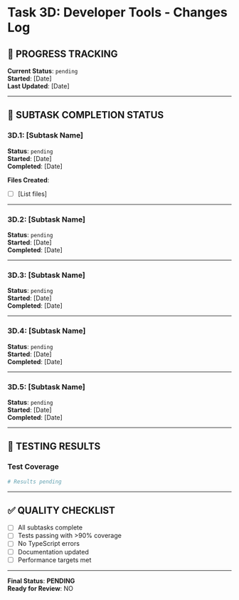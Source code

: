 # Task 3D: Developer Tools - Changes Log

## **📝 PROGRESS TRACKING**

**Current Status**: `pending`  
**Started**: [Date]  
**Last Updated**: [Date]

---

## **🎯 SUBTASK COMPLETION STATUS**

### **3D.1: [Subtask Name]**
**Status**: `pending`  
**Started**: [Date]  
**Completed**: [Date]

**Files Created**:
- [ ] [List files]

---

### **3D.2: [Subtask Name]**
**Status**: `pending`  
**Started**: [Date]  
**Completed**: [Date]

---

### **3D.3: [Subtask Name]**
**Status**: `pending`  
**Started**: [Date]  
**Completed**: [Date]

---

### **3D.4: [Subtask Name]**
**Status**: `pending`  
**Started**: [Date]  
**Completed**: [Date]

---

### **3D.5: [Subtask Name]**
**Status**: `pending`  
**Started**: [Date]  
**Completed**: [Date]

---

## **🧪 TESTING RESULTS**

### **Test Coverage**
```bash
# Results pending
```

---

## **✅ QUALITY CHECKLIST**

- [ ] All subtasks complete
- [ ] Tests passing with >90% coverage
- [ ] No TypeScript errors
- [ ] Documentation updated
- [ ] Performance targets met

---

**Final Status**: **PENDING**  
**Ready for Review**: NO
